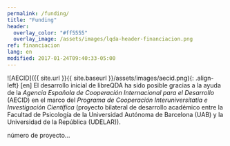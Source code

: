 ```yaml
---
permalink: /funding/
title: "Funding"
header:
  overlay_color: "#ff5555"
  overlay_image: /assets/images/lqda-header-financiacion.png
ref: financiacion
lang: en
modified: 2017-01-24T09:40:33-05:00
---
```


![AECID]({{ site.url }}{{ site.baseurl }}/assets/images/aecid.png){: .align-left}
[en] El desarrollo inicial de libreQDA ha sido posible gracias a la ayuda de la _Agencia Española de Cooperación Internacional para el Desarrollo_ (AECID) en el marco del _Programa de Cooperación Interuniversitatia e Investigación Científica_ (proyecto bilateral de desarrollo académico entre la Facultad de Psicología de la Universidad Autónoma de Barcelona (UAB) y la Universidad de la República (UDELAR)).

número de proyecto...

